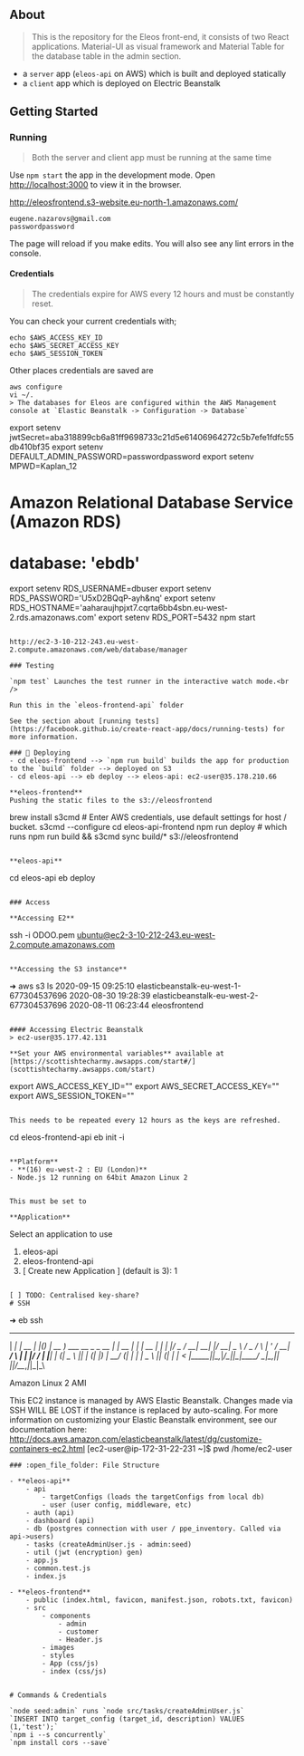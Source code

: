 ## About

> This is the repository for the Eleos front-end, it consists of two React applications. Material-UI as visual framework and Material Table for the database table in the admin section.

* a `server` app (`eleos-api` on AWS) which is built and deployed statically
* a `client` app which is deployed on Electric Beanstalk

## Getting Started

### Running

> Both the server and client app must be running at the same time

Use `npm start` the app in the development mode. Open [http://localhost:3000](http://localhost:3000) to view it in the browser.

http://eleosfrontend.s3-website.eu-north-1.amazonaws.com/

```
eugene.nazarovs@gmail.com
passwordpassword
```

The page will reload if you make edits. You will also see any lint errors in the console.

#### Credentials
> The credentials expire for AWS every 12 hours and must be constantly reset. 

You can check your current credentials with;
```
echo $AWS_ACCESS_KEY_ID 
echo $AWS_SECRET_ACCESS_KEY 
echo $AWS_SESSION_TOKEN
```

Other places credentials are saved are
```
aws configure
vi ~/.
> The databases for Eleos are configured within the AWS Management console at `Elastic Beanstalk -> Configuration -> Database`
```
export setenv jwtSecret=aba318899cb6a81ff9698733c21d5e61406964272c5b7efe1fdfc55db410bf35
export setenv DEFAULT_ADMIN_PASSWORD=passwordpassword
export setenv MPWD=Kaplan_12

# Amazon Relational Database Service (Amazon RDS)
# database: 'ebdb'
export setenv RDS_USERNAME=dbuser
export setenv RDS_PASSWORD='U5xD2BQqP-ayh&nq'
export setenv RDS_HOSTNAME='aaharaujhpjxt7.cqrta6bb4sbn.eu-west-2.rds.amazonaws.com'
export setenv RDS_PORT=5432
npm start
```

http://ec2-3-10-212-243.eu-west-2.compute.amazonaws.com/web/database/manager

### Testing

`npm test` Launches the test runner in the interactive watch mode.<br /> 

Run this in the `eleos-frontend-api` folder

See the section about [running tests](https://facebook.github.io/create-react-app/docs/running-tests) for more information.

### 🚀 Deploying
- cd eleos-frontend --> `npm run build` builds the app for production to the `build` folder --> deployed on S3
- cd eleos-api --> eb deploy --> eleos-api: ec2-user@35.178.210.66

**eleos-frontend**
Pushing the static files to the s3://eleosfrontend
```
brew install s3cmd  # Enter AWS credentials, use default settings for host / bucket.
s3cmd --configure
cd eleos-api-frontend
npm run deploy # which runs npm run build && s3cmd sync build/* s3://eleosfrontend
```

**eleos-api**
```
cd eleos-api
eb deploy
```

### Access

**Accessing E2**

```
ssh -i ODOO.pem ubuntu@ec2-3-10-212-243.eu-west-2.compute.amazonaws.com
```

**Accessing the S3 instance**
```
➜  aws s3 ls
2020-09-15 09:25:10 elasticbeanstalk-eu-west-1-677304537696
2020-08-30 19:28:39 elasticbeanstalk-eu-west-2-677304537696
2020-08-11 06:23:44 eleosfrontend
```

#### Accessing Electric Beanstalk
> ec2-user@35.177.42.131

**Set your AWS environmental variables** available at [https://scottishtecharmy.awsapps.com/start#/](scottishtecharmy.awsapps.com/start)
```
export AWS_ACCESS_KEY_ID=""
export AWS_SECRET_ACCESS_KEY=""
export AWS_SESSION_TOKEN=""
```

This needs to be repeated every 12 hours as the keys are refreshed. 

```
cd eleos-frontend-api
eb init -i
```

**Platform**
- **(16) eu-west-2 : EU (London)**
- Node.js 12 running on 64bit Amazon Linux 2


This must be set to 

**Application**
```
Select an application to use
1) eleos-api
2) eleos-frontend-api
3) [ Create new Application ]
(default is 3): 1
```

[ ] TODO: Centralised key-share? 
# SSH

```
➜  eb ssh
  _____ _           _   _      ____                       _        _ _
 | ____| | __   ___| |_(_) ___| __ )  ___  __ _ _ __  ___| |_ __ _| | | __
 |  _| | |/ _ \/ __| __| |/ __|  _ \ / _ \/ _\ | '_ \/ __| __/ _\ | | |/ /
 | |___| | (_| \__ \ |_| | (__| |_) |  __/ (_| | | | \__ \ || (_| | |   <
 |_____|_|\__,_|___/\__|_|\___|____/ \___|\__,_|_| |_|___/\__\__,_|_|_|\_\

 Amazon Linux 2 AMI

 This EC2 instance is managed by AWS Elastic Beanstalk. Changes made via SSH
 WILL BE LOST if the instance is replaced by auto-scaling. For more information
 on customizing your Elastic Beanstalk environment, see our documentation here:
 http://docs.aws.amazon.com/elasticbeanstalk/latest/dg/customize-containers-ec2.html
[ec2-user@ip-172-31-22-231 ~]$ pwd
/home/ec2-user
```
### :open_file_folder: File Structure

- **eleos-api**
    - api
        - targetConfigs (loads the targetConfigs from local db)
        - user (user config, middleware, etc)
    - auth (api)
    - dashboard (api)
    - db (postgres connection with user / ppe_inventory. Called via api->users)
    - tasks (createAdminUser.js - admin:seed)
    - util (jwt (encryption) gen)
    - app.js
    - common.test.js
    - index.js

- **eleos-frontend**
    - public (index.html, favicon, manifest.json, robots.txt, favicon)
    - src 
        - components
            - admin
            - customer
            - Header.js
        - images
        - styles
        - App (css/js)
        - index (css/js)


# Commands & Credentials

`node seed:admin` runs `node src/tasks/createAdminUser.js`
`INSERT INTO target_config (target_id, description) VALUES (1,'test');`
`npm i --s concurrently`
`npm install cors --save`


